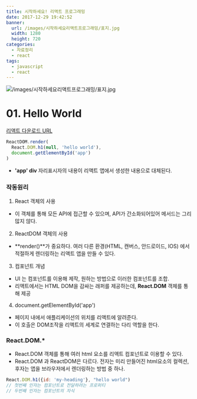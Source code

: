 ```yaml
---
title: 시작하세요! 리액트 프로그래밍
date: 2017-12-29 19:42:52
banner:
  url: /images/시작하세요리액트프로그래밍/표지.jpg
  width: 1280
  height: 720
categories:
  - 자료정리
  - react
tags:
  - javascript
  - react
---
```

![/images/시작하세요리액트프로그래밍/표지.jpg](/images/시작하세요리액트프로그래밍/표지.jpg)
# 01. Hello World
[리액트 다운로드 URL](https://react-cn.github.io/react/downloads.html)

```js
ReactDOM.render(
  React.DOM.h1(null, 'hello world'),
  document.getElementById('app')
)
```

- **'app' div** 자리표시자의 내용이 리액트 앱에서 생성한 내용으로 대체된다.

### 작동원리
1. React 객체의 사용
  - 이 객체를 통해 모든 API에 접근할 수 있으며, API가 간소화되어있어 메서드는 그리 많지 않다.

2. ReactDOM 객체의 사용
  - **render()**가 중요하다. 여러 다른 환경(HTML, 캔버스, 안드로이드, IOS) 에서 적절하게 렌더링하는 리액트 앱을 만들 수 있다.

3. 컴포넌트 개념
  - UI 는 컴포넌트를 이용해 제작, 원하는 방법으로 이러한 컴포넌트를 조합.
  - 리액트에서는 HTML DOM을 감싸는 래퍼를 제공하는데, **React.DOM** 객체를 통해 제공
  
4. document.getElementById('app')
  - 페이지 내에서 애플리케이션의 위치를 리액트에 알려준다.
  - 이 호출은 DOM조작을 리액트의 세계로 연결하는 다리 역할을 한다.

### React.DOM.*
- React.DOM 객체를 통해 여러 html 요소를 리액트 컴포넌트로 이용할 수 있다.
- React.DOM 과 ReactDOM은 다르다. 전자는 미리 만들어진 html요소의 컬렉션, 후자는 앱을 브라우저에서 렌더링하는 방법 중 하나.
```js
React.DOM.h1({id: 'my-heading'}, "hello world")
// 첫번째 인자는 컴포넌트로 전달하려는 프로퍼티
// 두번째 인자는 컴포넌트의 자식
```
